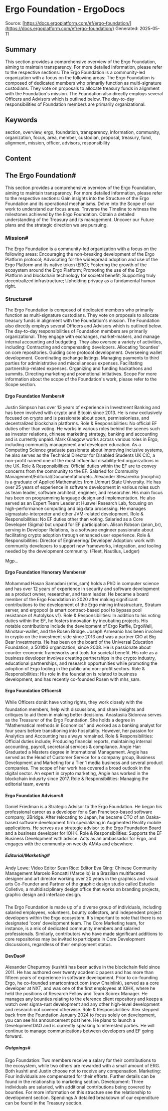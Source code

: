 # Ergo Foundation - ErgoDocs
Source: [https://docs.ergoplatform.com/ef/ergo-foundation/](https://docs.ergoplatform.com/ef/ergo-foundation/)
Generated: 2025-05-11

## Summary
This section provides a comprehensive overview of the Ergo Foundation, aiming to maintain transparency. For more detailed information, please refer to the respective sections: The Ergo Foundation is a community-led organization with a focus on the following areas: The Ergo Foundation is composed of dedicated members who primarily function as multi-signature custodians. They vote on proposals to allocate treasury funds in alignment with the Foundation's mission. The Foundation also directly employs several Officers and Advisors which is outlined below. The day-to-day responsibilities of Foundation members are primarily organizational.

## Keywords
section, overview, ergo, foundation, transparency, information, community, organization, focus, area, member, custodian, proposal, treasury, fund, alignment, mission, officer, advisors, responsibility

## Content
## The Ergo Foundation#
This section provides a comprehensive overview of the Ergo Foundation, aiming to maintain transparency. For more detailed information, please refer to the respective sections:
Gain insights into the Structure of the Ergo Foundation and its operational mechanisms.
Delve into the Scope of our work to understand our focus areas.
Traverse the Timeline to witness the milestones achieved by the Ergo Foundation.
Obtain a detailed understanding of the Treasury and its management.
Uncover our Future plans and the strategic direction we are pursuing.

### Mission#
The Ergo Foundation is a community-led organization with a focus on the following areas:
Encouraging the non-breaking development of the Ergo Platform protocol;
Advocating for the widespread adoption and use of the Ergo Platform and its native token (ERG);
Fostering the growth of the ecosystem around the Ergo Platform;
Promoting the use of the Ergo Platform and blockchain technology for societal benefit;
Supporting truly decentralized infrastructure;
Upholding privacy as a fundamental human right.

### Structure#
The Ergo Foundation is composed of dedicated members who primarily function as multi-signature custodians. They vote on proposals to allocate treasury funds in alignment with the Foundation's mission. The Foundation also directly employs several Officers and Advisors which is outlined below.
The day-to-day responsibilities of Foundation members are primarily organizational. They engage with exchanges, market-makers, and manage internal accounting and budgeting. They also oversee a variety of activities, including:
Contracting and compensating developers.
Allocating 'bounties' on core repositories.
Guiding core protocol development.
Overseeing wallet development.
Coordinating exchange listings.
Managing payments to third parties for administrative and miscellaneous expenses.
Facilitating partnership-related expenses.
Organizing and funding hackathons and summits.
Directing marketing and promotional initiatives.
Scope
For more information about the scope of the Foundation's work, please refer to the Scope section.

#### Ergo Foundation Members#
Justin Simpson has over 13 years of experience in Investment Banking and has been involved with crypto and Bitcoin since 2013. He is now exclusively focused on crypto and is passionate about open, permissionless, and decentralized blockchain platforms.
Role & Responsibilities: No official EF duties other than voting. He works in various roles behind the scenes such as investor relations, chinese marketing strategy, banking and accounting and is currently unpaid.
Mark Glasgow works across various roles in Ergo, including community management and developer education. As a Computing Science graduate passionate about improving inclusive systems, he also serves as the Technical Director for Disabled Students UK CIC, a non-profit named one of the most influential disability-led organizations in the UK.
Role & Responsibilities: Official duties within the EF are to convey concerns from the community to the EF. Salaried for Community Management/Editorial/Documentation/etc.
Alexander Slesarenko (morphic) is a graduate of Applied Mathematics from Udmurt State University. He has over 25 years of experience in software development in various roles such as team leader, software architect, engineer, and researcher. His main focus has been on programming language design and implementation. He also served as an Expert Team Leader at Huawei Research Lab, focusing on high-performance computing and big data processing. He manages sigmastate-interpreter and other JVM-related development.
Role & Responsibilities: No EF duties other than voting. Salaried as a Core Developer (Sigma) but unpaid for EF participation.
Alison Robson (anon_br), serving in Developer Relations, is a software engineer passionate about facilitating crypto adoption through enhanced user experience.
Role & Responsibilities: Director of Engineering/ Developer Adoption: work with community developers to support new frameworks, integration, and tooling needed by the development community. (Fleet, Nautilus, Ledger)


Mgp...

#### Ergo Foundation Honorary Members#
Mohammad Hasan Samadani (mhs_sam) holds a PhD in computer science and has over 12 years of experience in security and software development as a product owner, researcher, and team leader. He became a board member of the Ergo Foundation in 2020 after making significant contributions to the development of the Ergo mining infrastructure, Stratum server, and ergopool (a smart contract-based pool to bypass pool resistance of Autolykos v1).
Role & Responsibilities: In addition to his voting duties within the EF, he fosters innovation by incubating projects. His notable contributions include the development of Ergo Raffle, ErgoWell, Minotaur-wallet, and the Rosen Bridge.
Joseph Armeanio has been involved in crypto on the investment side since 2013 and was a partner CIO at Big Bear Investments. He has been on the board of the Universal Education Foundation, a 501©3 organization, since 2008. He is passionate about counter-economic frameworks and tools for societal benefit. His role as a business developer involves creating partnerships in the crypto industry, educational partnerships, and research opportunities while promoting the adoption of Ergo tooling in the public and non-profit sectors.
Role & Responsibilities: His role in the foundation is related to business development, and has recently co-founded Rosen with mhs_sam.

#### Ergo Foundation Officers#
While Officers donât have voting rights, they work closely with the foundation members, help with discussions, and share insights and critiques to aid them in making better decisions.
Anastasiia Sidorova serves as the Treasurer of the Ergo Foundation. She holds a degree in "Mathematical methods in Economics" and worked as a banking analyst for four years before transitioning into hospitality. However, her passion for Analytics and Accounting has always remained.
Role & Responsibilities:  Official duties include; Producing financial reports, maintaining internal accounting, payroll, secretarial services & compliance.
Angie Har: Graduated a Masters degree in International Management. Angie has served as the Head of Customer Service for a company group, Business Development and Marketing for a Tier 1 media business and several product companies. The scope of her work has covered a broad outlook in the digital sector. An expert in crypto marketing, Angie has worked in the blockchain indusrty since 2017.
Role & Responsibilities:  Managing the editorial team, events

#### Ergo Foundation Advisors#
Daniel Friedman is a Strategic Advisor to the Ergo Foundation. He began his professional career as a developer for a San Francisco-based software company, 2Bridge. After relocating to Japan, he became CTO of an Osaka-based software development firm specializing in Augmented Reality mobile applications. He serves as a strategic advisor to the Ergo Foundation Board and a business developer for IOHK.
Role & Responsibilities:  Supports the EF Business Development with advice. Acts as an ambassador for Ergo, and engages with the community on weekly AMAs and elsewhere.

##### Editorial/Marketing#
Andy Lowe: Video Editor
Sean Rice: Editor
Eva Qing: Chinese Community Management
Marcelo Roncatti (Marcello) is a Brazilian multifaceted designer and art director working over 20 years in the graphics and visual arts Co-Founder and Partner of the graphic design studio called Estudio Colletivo, a multidisciplinary design office that works on branding projects, graphic design and interface design.

### #
The Ergo Foundation is made up of a diverse group of individuals, including salaried employees, volunteers, bounty collectors, and independent project developers within the Ergo ecosystem. It's important to note that there is no designated 'core' development team. The Core Marketing team, for instance, is a mix of dedicated community members and salaried professionals. Similarly, contributors who have made significant additions to core repositories may be invited to participate in Core Development discussions, regardless of their employment status.

#### DevDao#
Alexander Chepurnoy (kushti) has been active in the blockchain field since 2011. He has authored over twenty academic papers and has more than fifteen years of experience in software development. Prior to co-founding Ergo, he co-founded smartcontract.com (now Chainlink), served as a core developer at NXT, and was one of the first employees at IOHK, where he held the positions of Research Fellow and Team Scorex Manager. He manages any bounties relating to the eference client repository and keeps a watch over sigma-rust development and any other high-level development and research not covered otherwise.
Role & Responsibilities: Alex stepped back from the Foundation January 2024 to focus solely on development, you can see his announcement post here. He plans to launch a DevelopmentDAO and is currently speaking to interested parties. He will continue to manage communications between developers and EF going forward.

##### Outgoings#
Ergo Foundation: Two members receive a salary for their contributions to the ecosystem, while two others are rewarded with a small amount of ERG. Both kushti and Justin choose not to receive any compensation.
Marketing: Four individuals are compensated for their efforts. Further details can be found in the relationship to marketing section.
Development: Three individuals are salaried, with additional contributions being covered by bounties. For more information on this structure see the relationship to development section.
Spendings
A detailed breakdown of our expenditure can be found in the Treasury section.
